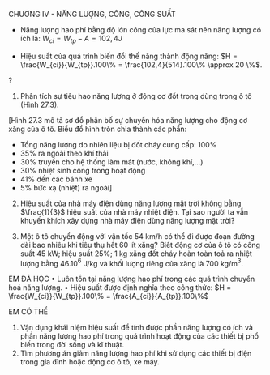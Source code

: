 CHƯƠNG IV - NĂNG LƯỢNG, CÔNG, CÔNG SUẤT

- Năng lượng hao phí bằng độ lớn công của lực ma sát nên năng lượng có ích là:
$W_{ci} = W_{tp} - A = 102,4 J$

- Hiệu suất của quá trình biến đổi thế năng thành động năng:
$H = \frac{W_{ci}}{W_{tp}}.100\% = \frac{102,4}{514}.100\% \approx 20 \%$.

?

1. Phân tích sự tiêu hao năng lượng ở động cơ đốt trong dùng trong ô tô (Hình 27.3).

[Hình 27.3 mô tả sơ đồ phân bố sự chuyển hóa năng lượng cho động cơ xăng của ô tô. Biểu đồ hình tròn chia thành các phần:
- Tổng năng lượng do nhiên liệu bị đốt cháy cung cấp: 100%
- 35% ra ngoài theo khí thải
- 30% truyền cho hệ thống làm mát (nước, không khí,...)
- 30% nhiệt sinh công trong hoạt động
- 41% đến các bánh xe
- 5% bức xạ (nhiệt) ra ngoài]

2. Hiệu suất của nhà máy điện dùng năng lượng mặt trời không bằng $\frac{1}{3}$ hiệu suất của nhà máy nhiệt điện. Tại sao người ta vẫn khuyến khích xây dựng nhà máy điện dùng năng lượng mặt trời?

3. Một ô tô chuyển động với vận tốc 54 km/h có thể đi được đoạn đường dài bao nhiêu khi tiêu thụ hết 60 lít xăng? Biết động cơ của ô tô có công suất 45 kW; hiệu suất 25%; 1 kg xăng đốt cháy hoàn toàn toả ra nhiệt lượng bằng 46.10$^6$ J/kg và khối lượng riêng của xăng là 700 kg/m$^3$.

EM ĐÃ HỌC
• Luôn tồn tại năng lượng hao phí trong các quá trình chuyển hoá năng lượng.
• Hiệu suất được định nghĩa theo công thức: $H = \frac{W_{ci}}{W_{tp}}.100\% = \frac{A_{ci}}{A_{tp}}.100\%$

EM CÓ THỂ
1. Vận dụng khái niệm hiệu suất để tính được phần năng lượng có ích và phần năng lượng hao phí trong quá trình hoạt động của các thiết bị phổ biến trong đời sống và kĩ thuật.
2. Tìm phương án giảm năng lượng hao phí khi sử dụng các thiết bị điện trong gia đình hoặc động cơ ô tô, xe máy.